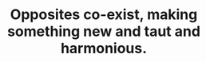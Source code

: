 ---
title: Opposites co-exist, making something new and taut and harmonious.
tags: opposites TMWT daoism
star: true
reality: true
order: 3
---